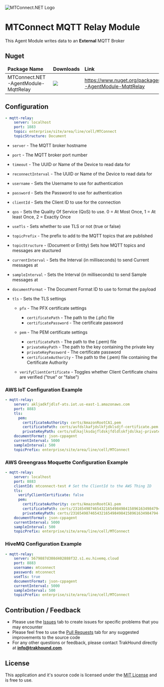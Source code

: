 ![MTConnect.NET Logo](https://raw.githubusercontent.com/TrakHound/MTConnect.NET/master/img/mtconnect-net-03-md.png) 

# MTConnect MQTT Relay Module
This Agent Module writes data to an **External** MQTT Broker

## Nuget
<table>
    <thead>
        <tr>
            <td style="font-weight: bold;">Package Name</td>
            <td style="font-weight: bold;">Downloads</td>
            <td style="font-weight: bold;">Link</td>
        </tr>
    </thead>
    <tbody>
        <tr>
            <td>MTConnect.NET-AgentModule-MqttRelay</td>
            <td><img src="https://img.shields.io/nuget/dt/MTConnect.NET-AgentModule-MqttRelay?style=for-the-badge&logo=nuget&label=%20&color=%23333"/></td>
            <td><a href="https://www.nuget.org/packages/MTConnect.NET-AgentModule-MqttRelay">https://www.nuget.org/packages/MTConnect.NET-AgentModule-MqttRelay</a></td>
        </tr>
    </tbody>
</table>

## Configuration
```yaml
- mqtt-relay:
    server: localhost
    port: 1883
    topic: enterprise/site/area/line/cell/MTConnect
    topicStructure: Document
```

* `server` - The MQTT broker hostname

* `port` - The MQTT broker port number

* `timeout` - The UUID or Name of the Device to read data for

* `reconnectInterval` - The UUID or Name of the Device to read data for

* `username` - Sets the Username to use for authentication
 
* `password` - Sets the Password to use for authentication
 
* `clientId` - Sets the Client ID to use for the connection

* `qos` - Sets the Quality Of Service (QoS) to use. 0 = At Most Once, 1 = At least Once, 2 = Exactly Once

* `useTls` - Sets whether to use TLS or not (true or false)

* `topicPrefix` - The prefix to add to the MQTT topics that are published
 
* `topicStructure` - (Document or Entity) Sets how MQTT topics and messages are stuctured

* `currentInterval` - Sets the Interval (in milliseconds) to send Current messages at

* `sampleInterval` - Sets the Interval (in milliseconds) to send Sample messages at

* `documentFormat` - The Document Format ID to use to format the payload

* `tls` - Sets the TLS settings

    * `pfx` - The PFX certificate settings
        * `certificatePath` - The path to the (.pfx) file
        * `certificatePassword` - The certificate password

    * `pem` - The PEM certificate settings
        * `certificatePath` - The path to the (.pem) file
        * `privateKeyPath` - The path to the key containing the private key
        * `privateKeyPassword` - The certificate password
        * `certificateAuthority` - The path to the (.pem) file containing the Certificate Authority

    * `verifyClientCertificate` - Toggles whether Client Certificate chains are verified ("true" or "false")

### AWS IoT Configuration Example
```yaml
- mqtt-relay:
    server: akljadkfjdlsf-ats.iot.us-east-1.amazonaws.com
    port: 8883
    tls:
      pem:
        certificateAuthority: certs/AmazonRootCA1.pem
        certificatePath: certs/asfdslkafjdslkfjdklsdjf-certificate.pem.crt
        privateKeyPath: certs/sdlkajlksdajfldskjfdldlskfjdslkaj-private.pem.key
    documentFormat: json-cppagent
    currentInterval: 5000
    sampleInterval: 500
    topicPrefix: enterprise/site/area/line/cell/MTConnect
```

### AWS Greengrass Moquette Configuration Example
```yaml
- mqtt-relay:
    server: localhost
    port: 8883
    clientId: mtconnect-test # Set the ClientId to the AWS Thing ID
    tls:
      verifyClientCertificate: false
      pem:
        certificateAuthority: certs/AmazonRootCA1.pem
        certificatePath: certs/2316549874654321654984984158961634984794-certificate.pem.crt
        privateKeyPath: certs/2316549874654321654984984158961634984794-private.pem.key
    documentFormat: json-cppagent
    currentInterval: 5000
    sampleInterval: 500
    topicPrefix: enterprise/site/area/line/cell/MTConnect
```

### HiveMQ Configuration Example
```yaml
- mqtt-relay:
    server: 5679887d308d402888f32.s1.eu.hivemq.cloud
    port: 8883
    username: mtconnect
    password: mtconnect
    useTls: true
    documentFormat: json-cppagent
    currentInterval: 5000
    sampleInterval: 500
    topicPrefix: enterprise/site/area/line/cell/MTConnect
```

## Contribution / Feedback
- Please use the [Issues](https://github.com/TrakHound/MTConnect.NET/issues) tab to create issues for specific problems that you may encounter 
- Please feel free to use the [Pull Requests](https://github.com/TrakHound/MTConnect.NET/pulls) tab for any suggested improvements to the source code
- For any other questions or feedback, please contact TrakHound directly at **info@trakhound.com**.

## License
This application and it's source code is licensed under the [MIT License](https://choosealicense.com/licenses/mit/) and is free to use.
